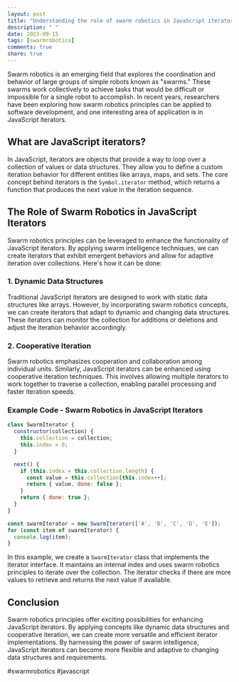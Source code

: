 ```yaml
---
layout: post
title: "Understanding the role of swarm robotics in JavaScript iterators"
description: " "
date: 2023-09-15
tags: [swarmrobotics]
comments: true
share: true
---
```


Swarm robotics is an emerging field that explores the coordination and behavior of large groups of simple robots known as "swarms." These swarms work collectively to achieve tasks that would be difficult or impossible for a single robot to accomplish. In recent years, researchers have been exploring how swarm robotics principles can be applied to software development, and one interesting area of application is in JavaScript iterators.

## What are JavaScript iterators?

In JavaScript, iterators are objects that provide a way to loop over a collection of values or data structures. They allow you to define a custom iteration behavior for different entities like arrays, maps, and sets. The core concept behind iterators is the `Symbol.iterator` method, which returns a function that produces the next value in the iteration sequence.

## The Role of Swarm Robotics in JavaScript Iterators

Swarm robotics principles can be leveraged to enhance the functionality of JavaScript iterators. By applying swarm intelligence techniques, we can create iterators that exhibit emergent behaviors and allow for adaptive iteration over collections. Here's how it can be done:

### 1. Dynamic Data Structures

Traditional JavaScript iterators are designed to work with static data structures like arrays. However, by incorporating swarm robotics concepts, we can create iterators that adapt to dynamic and changing data structures. These iterators can monitor the collection for additions or deletions and adjust the iteration behavior accordingly.

### 2. Cooperative Iteration

Swarm robotics emphasizes cooperation and collaboration among individual units. Similarly, JavaScript iterators can be enhanced using cooperative iteration techniques. This involves allowing multiple iterators to work together to traverse a collection, enabling parallel processing and faster iteration speeds.

### Example Code - Swarm Robotics in JavaScript Iterators

```javascript
class SwarmIterator {
  constructor(collection) {
    this.collection = collection;
    this.index = 0;
  }

  next() {
    if (this.index < this.collection.length) {
      const value = this.collection[this.index++];
      return { value, done: false };
    }
    return { done: true };
  }
}

const swarmIterator = new SwarmIterator(['A', 'B', 'C', 'D', 'E']);
for (const item of swarmIterator) {
  console.log(item);
}
```

In this example, we create a `SwarmIterator` class that implements the iterator interface. It maintains an internal index and uses swarm robotics principles to iterate over the collection. The iterator checks if there are more values to retrieve and returns the next value if available.

## Conclusion

Swarm robotics principles offer exciting possibilities for enhancing JavaScript iterators. By applying concepts like dynamic data structures and cooperative iteration, we can create more versatile and efficient iterator implementations. By harnessing the power of swarm intelligence, JavaScript iterators can become more flexible and adaptive to changing data structures and requirements.

#swarmrobotics #javascript